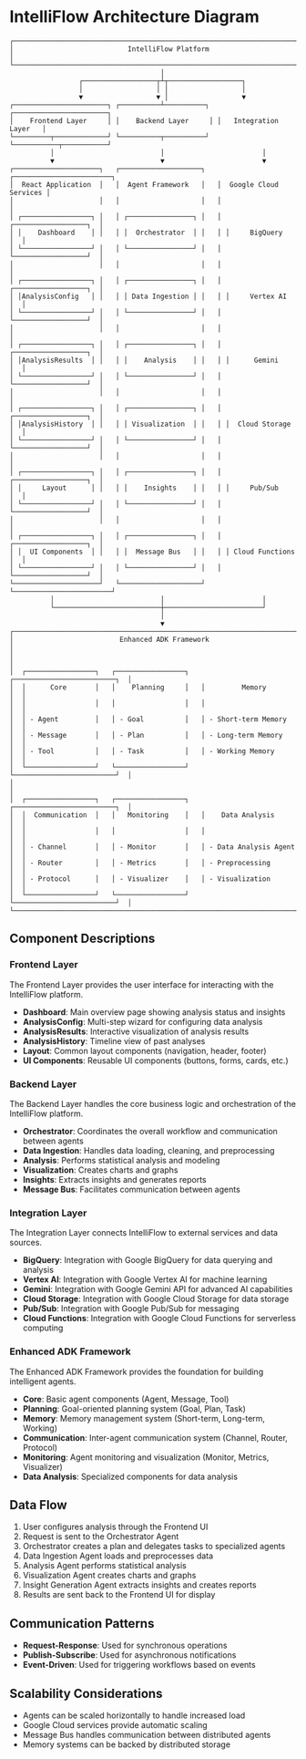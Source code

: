 # IntelliFlow Architecture Diagram

```
┌───────────────────────────────────────────────────────────────────────────┐
│                            IntelliFlow Platform                           │
└───────────────────────────────────────────────────────────────────────────┘
                                     │
                 ┌──────────────────┬┴┬──────────────────┐
                 │                  │ │                  │
                 ▼                  ▼ │                  ▼
┌───────────────────────┐ ┌──────────┴──────────┐ ┌───────────────────────┐
│    Frontend Layer     │ │    Backend Layer     │ │   Integration Layer   │
└─────────┬─────────────┘ └──────────┬──────────┘ └───────────┬───────────┘
          │                          │                        │
          ▼                          ▼                        ▼
┌─────────────────────┐   ┌────────────────────┐   ┌────────────────────────┐
│  React Application  │   │  Agent Framework   │   │  Google Cloud Services │
│                     │   │                    │   │                        │
│ ┌─────────────────┐ │   │ ┌────────────────┐ │   │ ┌──────────────────┐  │
│ │    Dashboard    │ │   │ │  Orchestrator  │ │   │ │     BigQuery     │  │
│ └─────────────────┘ │   │ └────────────────┘ │   │ └──────────────────┘  │
│                     │   │                    │   │                        │
│ ┌─────────────────┐ │   │ ┌────────────────┐ │   │ ┌──────────────────┐  │
│ │AnalysisConfig   │ │   │ │ Data Ingestion │ │   │ │     Vertex AI    │  │
│ └─────────────────┘ │   │ └────────────────┘ │   │ └──────────────────┘  │
│                     │   │                    │   │                        │
│ ┌─────────────────┐ │   │ ┌────────────────┐ │   │ ┌──────────────────┐  │
│ │AnalysisResults  │ │   │ │    Analysis    │ │   │ │      Gemini      │  │
│ └─────────────────┘ │   │ └────────────────┘ │   │ └──────────────────┘  │
│                     │   │                    │   │                        │
│ ┌─────────────────┐ │   │ ┌────────────────┐ │   │ ┌──────────────────┐  │
│ │AnalysisHistory  │ │   │ │ Visualization  │ │   │ │  Cloud Storage   │  │
│ └─────────────────┘ │   │ └────────────────┘ │   │ └──────────────────┘  │
│                     │   │                    │   │                        │
│ ┌─────────────────┐ │   │ ┌────────────────┐ │   │ ┌──────────────────┐  │
│ │     Layout      │ │   │ │    Insights    │ │   │ │     Pub/Sub      │  │
│ └─────────────────┘ │   │ └────────────────┘ │   │ └──────────────────┘  │
│                     │   │                    │   │                        │
│ ┌─────────────────┐ │   │ ┌────────────────┐ │   │ ┌──────────────────┐  │
│ │  UI Components  │ │   │ │  Message Bus   │ │   │ │ Cloud Functions  │  │
│ └─────────────────┘ │   │ └────────────────┘ │   │ └──────────────────┘  │
└─────────────────────┘   └────────────────────┘   └────────────────────────┘
          │                          │                        │
          └──────────────────────────┼────────────────────────┘
                                     │
                                     ▼
┌───────────────────────────────────────────────────────────────────────────┐
│                          Enhanced ADK Framework                           │
│                                                                           │
│  ┌─────────────────┐   ┌─────────────────┐   ┌─────────────────────────┐  │
│  │      Core       │   │    Planning     │   │         Memory          │  │
│  │                 │   │                 │   │                         │  │
│  │ - Agent         │   │ - Goal          │   │ - Short-term Memory     │  │
│  │ - Message       │   │ - Plan          │   │ - Long-term Memory      │  │
│  │ - Tool          │   │ - Task          │   │ - Working Memory        │  │
│  └─────────────────┘   └─────────────────┘   └─────────────────────────┘  │
│                                                                           │
│  ┌─────────────────┐   ┌─────────────────┐   ┌─────────────────────────┐  │
│  │  Communication  │   │   Monitoring    │   │    Data Analysis        │  │
│  │                 │   │                 │   │                         │  │
│  │ - Channel       │   │ - Monitor       │   │ - Data Analysis Agent   │  │
│  │ - Router        │   │ - Metrics       │   │ - Preprocessing         │  │
│  │ - Protocol      │   │ - Visualizer    │   │ - Visualization         │  │
│  └─────────────────┘   └─────────────────┘   └─────────────────────────┘  │
└───────────────────────────────────────────────────────────────────────────┘
```

## Component Descriptions

### Frontend Layer

The Frontend Layer provides the user interface for interacting with the IntelliFlow platform.

- **Dashboard**: Main overview page showing analysis status and insights
- **AnalysisConfig**: Multi-step wizard for configuring data analysis
- **AnalysisResults**: Interactive visualization of analysis results
- **AnalysisHistory**: Timeline view of past analyses
- **Layout**: Common layout components (navigation, header, footer)
- **UI Components**: Reusable UI components (buttons, forms, cards, etc.)

### Backend Layer

The Backend Layer handles the core business logic and orchestration of the IntelliFlow platform.

- **Orchestrator**: Coordinates the overall workflow and communication between agents
- **Data Ingestion**: Handles data loading, cleaning, and preprocessing
- **Analysis**: Performs statistical analysis and modeling
- **Visualization**: Creates charts and graphs
- **Insights**: Extracts insights and generates reports
- **Message Bus**: Facilitates communication between agents

### Integration Layer

The Integration Layer connects IntelliFlow to external services and data sources.

- **BigQuery**: Integration with Google BigQuery for data querying and analysis
- **Vertex AI**: Integration with Google Vertex AI for machine learning
- **Gemini**: Integration with Google Gemini API for advanced AI capabilities
- **Cloud Storage**: Integration with Google Cloud Storage for data storage
- **Pub/Sub**: Integration with Google Pub/Sub for messaging
- **Cloud Functions**: Integration with Google Cloud Functions for serverless computing

### Enhanced ADK Framework

The Enhanced ADK Framework provides the foundation for building intelligent agents.

- **Core**: Basic agent components (Agent, Message, Tool)
- **Planning**: Goal-oriented planning system (Goal, Plan, Task)
- **Memory**: Memory management system (Short-term, Long-term, Working)
- **Communication**: Inter-agent communication system (Channel, Router, Protocol)
- **Monitoring**: Agent monitoring and visualization (Monitor, Metrics, Visualizer)
- **Data Analysis**: Specialized components for data analysis

## Data Flow

1. User configures analysis through the Frontend UI
2. Request is sent to the Orchestrator Agent
3. Orchestrator creates a plan and delegates tasks to specialized agents
4. Data Ingestion Agent loads and preprocesses data
5. Analysis Agent performs statistical analysis
6. Visualization Agent creates charts and graphs
7. Insight Generation Agent extracts insights and creates reports
8. Results are sent back to the Frontend UI for display

## Communication Patterns

- **Request-Response**: Used for synchronous operations
- **Publish-Subscribe**: Used for asynchronous notifications
- **Event-Driven**: Used for triggering workflows based on events

## Scalability Considerations

- Agents can be scaled horizontally to handle increased load
- Google Cloud services provide automatic scaling
- Message Bus handles communication between distributed agents
- Memory systems can be backed by distributed storage

